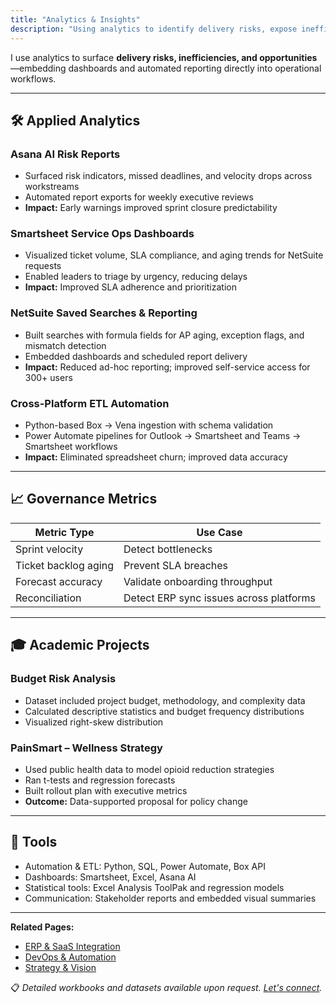 ```yaml
---
title: "Analytics & Insights"
description: "Using analytics to identify delivery risks, expose inefficiencies, and improve cross-functional coordination through dashboards and automated reporting."
---
```


I use analytics to surface **delivery risks, inefficiencies, and opportunities**—embedding dashboards and automated reporting directly into operational workflows.

---

## 🛠 Applied Analytics

### Asana AI Risk Reports
- Surfaced risk indicators, missed deadlines, and velocity drops across workstreams  
- Automated report exports for weekly executive reviews  
- **Impact:** Early warnings improved sprint closure predictability  

### Smartsheet Service Ops Dashboards
- Visualized ticket volume, SLA compliance, and aging trends for NetSuite requests  
- Enabled leaders to triage by urgency, reducing delays  
- **Impact:** Improved SLA adherence and prioritization  

### NetSuite Saved Searches & Reporting
- Built searches with formula fields for AP aging, exception flags, and mismatch detection  
- Embedded dashboards and scheduled report delivery  
- **Impact:** Reduced ad-hoc reporting; improved self-service access for 300+ users  

### Cross-Platform ETL Automation
- Python-based Box → Vena ingestion with schema validation  
- Power Automate pipelines for Outlook → Smartsheet and Teams → Smartsheet workflows  
- **Impact:** Eliminated spreadsheet churn; improved data accuracy  

---

## 📈 Governance Metrics

| Metric Type          | Use Case                                 |
|----------------------|------------------------------------------|
| Sprint velocity      | Detect bottlenecks                       |
| Ticket backlog aging | Prevent SLA breaches                     |
| Forecast accuracy    | Validate onboarding throughput           |
| Reconciliation       | Detect ERP sync issues across platforms  |

---

## 🎓 Academic Projects

### Budget Risk Analysis
- Dataset included project budget, methodology, and complexity data  
- Calculated descriptive statistics and budget frequency distributions  
- Visualized right-skew distribution  

### PainSmart – Wellness Strategy
- Used public health data to model opioid reduction strategies  
- Ran t-tests and regression forecasts  
- Built rollout plan with executive metrics  
- **Outcome:** Data-supported proposal for policy change  

---

## 🔧 Tools
- Automation & ETL: Python, SQL, Power Automate, Box API  
- Dashboards: Smartsheet, Excel, Asana AI  
- Statistical tools: Excel Analysis ToolPak and regression models  
- Communication: Stakeholder reports and embedded visual summaries  

---

**Related Pages:**  
- [ERP & SaaS Integration](/saas)  
- [DevOps & Automation](/devops)  
- [Strategy & Vision](/strategy)  

📋 *Detailed workbooks and datasets available upon request. [Let's connect](/contact).*
